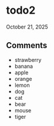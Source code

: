 # todo2

October 21, 2025

## Comments
- strawberry
- banana
- apple
- orange
- lemon
- dog
- cat
- bear
- mouse
- tiger
